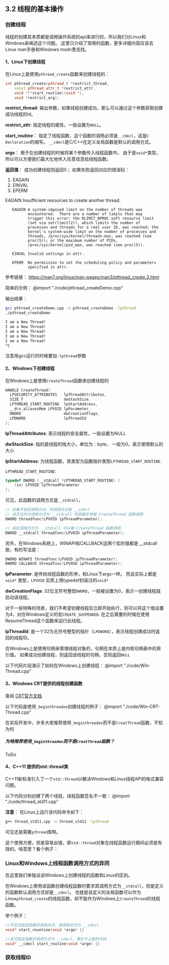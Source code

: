 ## 3.2 线程的基本操作

### 创建线程

线程的创建其本质都是调用操作系统的api来进行的，所以我们分Linux和Windows来阐述这个问题。
这里只介绍了常用的函数，更多详细内容应该去Linux man手册和Windows msdn里去找。

#### 1、Linux下创建线程

在Linux上是使用`pthread_create`函数来创建线程的：

```cpp
int pthread_create(pthread_t *restrict_thread,
    const pthread_attr_t *restrict_attr,
    void *(*start_routine)(void *),
    void *restrict_arg);
```

**restrict_thread**:
输出参数，如果线程创建成功，那么可以通过这个参数获取创建成功线程的id。

**restrict_attr**:
指定线程的属性，一般设置为`NULL`。

**start_routine**：
指定了线程函数，这个函数的调用必须是`__cdecl`，这是`C Declaration`的缩写。
`__cdecl`是C/C++在定义全局函数是默认的调用方式。

**args**：
用于在创建线程的时候将某个参数传入线程函数中。
由于是`void*`类型，所以可以方便我们最大化地传入任意信息给线程函数。

**返回值**：
成功创建线程则返回0；
如果失败返回对应的错误码：
1. EAGAIN
2. EINVAL
3. EPERM

EAGAIN Insufficient resources to create another thread.

       EAGAIN A system-imposed limit on the number of threads was
              encountered.  There are a number of limits that may
              trigger this error: the RLIMIT_NPROC soft resource limit
              (set via setrlimit(2)), which limits the number of
              processes and threads for a real user ID, was reached; the
              kernel's system-wide limit on the number of processes and
              threads, /proc/sys/kernel/threads-max, was reached (see
              proc(5)); or the maximum number of PIDs,
              /proc/sys/kernel/pid_max, was reached (see proc(5)).

       EINVAL Invalid settings in attr.

       EPERM  No permission to set the scheduling policy and parameters
              specified in attr.

参考链接：
https://man7.org/linux/man-pages/man3/pthread_create.3.html

简单的示例：
@import "./code/pthread_createDemo.cpp"

输出结果：

```bash
gcc pthread_createDemo.cpp -o pthread_createDemo -lpthread
./pthread_createDemo

I am a New Thread!
I am a New Thread!
I am a New Thread!
I am a New Thread!
I am a New Thread!
^C
```

注意用gcc运行的时候要加`-lpthread`参数

#### 2、Windows下创建线程

在Windows上是使用`CreateThread`函数来创建线程的

```cpp
HANDLE CreateThread(
  LPSECURITY_ATTRIBUTES   lpThreadAttributes,
  SIZE_T                  dwStackSize,
  LPTHREAD_START_ROUTINE  lpStartAddress,
  __drv_aliasesMem LPVOID lpParameter,
  DWORD                   dwCreationFlags,
  LPDWORD                 lpThreadId
);
```

**lpThreadAttributes**:
表示线程的安全属性，一般设置为NULL

**dwStackSize**:
指的是线程的栈大小，单位为：byte，
一般为0，表示使用默认的大小

**lpStartAddress**:
为线程函数，其类型为函数指针类型`LPTHREAD_START_ROUTINE`.

`LPTHREAD_START_ROUTINE`:

```cpp
typedef DWORD (__stdcall *LPTHREAD_START_ROUTINE) (  
    [in] LPVOID lpThreadParameter  
);
```

可见，此函数的调用方式是`__stdcall`，

```cpp
// 如果不指定调用方式，则调用方式是 __cdecl
// 且无法作为调用方式为 __stdcall 的函数形参被 CreateThread 函数调用
DWORD threadfunc(LPVOID ipThreadParameter);

// 指定调用方式为 __stdcall 可以被 CreateThread 函数调用
DWORD __stdcall threadfunc(LPVOID ipThreadParameter);
```

另外，在Windows系统上，WINAPI和CALLBACK这两个宏的值都是 __stdcall
故，有的写法是：

```cpp
DWORD WINAPI threadfunc(LPVOID ipThreadParameter);
DWORD CALLBACK threadfunc(LPVOID ipThreadParameter);
```

**lpParameter**:
是传给线程函数的形参，和Linux下args一样。
而且实际上都是 `void*` 类型，`LPVOID` 实质上用typedef封装过的`void*`

**dwCreationFlags**:
32位无符号整型`DWORD`，一般被设置为0，表示一创建线程就启动该线程。

对于一些特殊的场景，我们不希望创建线程后立即开始执行，则可以将这个值设置为4，对应Windows定义的宏`CREATE_SUSPENDED`.
在之后需要的时候在使用ResumeThread这个函数来运行此线程。

**lpThreadId**:
是一个32为无符号整型的指针（`LPDWORD`），表示线程创建成功时返回的线程ID。

在Windows上是使用句柄来管理线程对象的，句柄在本质上是内核句柄表中的索引值。
如果成功创建线程，则返回该线程的句柄，否则返回`NULL`

以下代码片段演示了如何在Windows上创建线程：
@import "./code/Win-Thread.cpp"

#### 3、Windows CRT提供的线程创建函数

查阅 [CRT官方文档][CRT_beginthreadex]

[CRT_beginthreadex]:https://docs.microsoft.com/zh-cn/cpp/c-runtime-library/reference/beginthread-beginthreadex?view=msvc-160

以下代码是使用`_beginthreadex`创建线程的例子：
@import "./code/Win-CRT-Thread.cpp"

在实际开发中，许多大佬推荐使用`_beginthreadex`而不是`CreatThread`函数，不知为何

##### 为啥推荐使用`_beginthreadex`而不是`CreatThread`函数？

ToDo

#### 4、C++11 提供的std::thread类

C++11新标准引入了一个`std::thread`以解决Windows和Linux线程API的格式兼容问题。

以下代码分别创建了两个线程，线程函数签名不一致：
@import "./code/thread_std11.cpp"

**注意**：
在Linux上运行该代码命令如下：
```bash
g++ thread_std11.cpp -o thread_std11 -lpthread
```
可见还是需要`pthread`库啊。

这个使用方便，但是容易出错，即`std::thread`对象在线程函数运行期间必须是有效的。啥意思？看个例子：

### Linux和Windows上线程函数调用方式的异同

在这里我们单独谈谈Windows上创建线程的函数和Linux的区别。

在Windows上使用该函数创建线程函数时要求其调用方式为`__stdcall`，但是定义的函数默认调用方式却是`__cdecl`。
也就是说定义的全局函数可以作为Linux`pthread_create`的线程函数，却不能作为Windows上`CreateThread`的线程函数。

举个例子：

```cpp
//不显式指定函数的调用方式，其调用方式为 __cdecl
void* start_rountine(void *arge) {}

//显式指定函数的调用方式为 __cdecl，等价于上面的代码
void* __cdecl start_routine(void *arge) {}
```

### 获取线程ID
